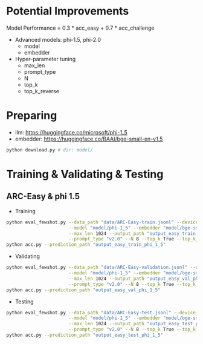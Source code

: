 # Potential Improvements

Model Performance = 0.3 * acc_easy + 0.7 * acc_challenge

- Advanced models: phi-1.5, phi-2.0
  - model
  - embedder
- Hyper-parameter tuning
  - max_len
  - prompt_type
  - N
  - top_k
  - top_k_reverse

# Preparing

- llm: https://huggingface.co/microsoft/phi-1_5
- embedder: https://huggingface.co/BAAI/bge-small-en-v1.5

```bash
python download.py # dir: model/
```

# Training & Validating & Testing

## ARC-Easy & phi 1.5

- Training

```bash
python eval_fewshot.py --data_path "data/ARC-Easy-train.jsonl" --device_id "0,1" \
                       --model "model/phi-1_5" --embedder "model/bge-small-en-v1.5" --start_index 0 --end_index 9999 \
                       --max_len 1024 --output_path "output_easy_train_phi_1_5" --overwrite False \
                       --prompt_type "v2.0" --N 8 --top_k True --top_k_reverse False
python acc.py --prediction_path "output_easy_train_phi_1_5"
```

- Validating

```bash
python eval_fewshot.py --data_path "data/ARC-Easy-validation.jsonl" --device_id "0,1" \
                       --model "model/phi-1_5" --embedder "model/bge-small-en-v1.5" --start_index 0 --end_index 9999 \
                       --max_len 1024 --output_path "output_easy_val_phi_1_5" --overwrite False \
                       --prompt_type "v2.0" --N 8 --top_k True --top_k_reverse False
python acc.py --prediction_path "output_easy_val_phi_1_5"
```

- Testing

```bash
python eval_fewshot.py --data_path "data/ARC-Easy-test.jsonl" --device_id "0,1" \
                       --model "model/phi-1_5" --embedder "model/bge-small-en-v1.5" --start_index 0 --end_index 9999 \
                       --max_len 1024 --output_path "output_easy_test_phi_1_5" --overwrite False \
                       --prompt_type "v2.0" --N 8 --top_k True --top_k_reverse False
python acc.py --prediction_path "output_easy_test_phi_1_5"
```

